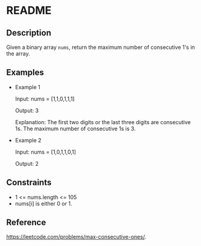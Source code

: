 # README

## Description
Given a binary array `nums`, return the maximum number of consecutive 1's in the array.

## Examples
- Example 1

  Input: nums = [1,1,0,1,1,1]
  
  Output: 3
  
  Explanation: The first two digits or the last three digits are consecutive 1s. The maximum number of consecutive 1s is 3.
  
- Example 2

  Input: nums = [1,0,1,1,0,1]
  
  Output: 2
 
## Constraints
- 1 <= nums.length <= 105
- nums[i] is either 0 or 1.

## Reference
https://leetcode.com/problems/max-consecutive-ones/.
 
